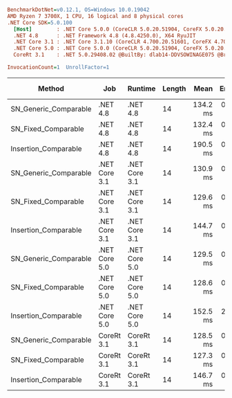 ``` ini

BenchmarkDotNet=v0.12.1, OS=Windows 10.0.19042
AMD Ryzen 7 3700X, 1 CPU, 16 logical and 8 physical cores
.NET Core SDK=5.0.100
  [Host]        : .NET Core 5.0.0 (CoreCLR 5.0.20.51904, CoreFX 5.0.20.51904), X64 RyuJIT
  .NET 4.8      : .NET Framework 4.8 (4.8.4250.0), X64 RyuJIT
  .NET Core 3.1 : .NET Core 3.1.10 (CoreCLR 4.700.20.51601, CoreFX 4.700.20.51901), X64 RyuJIT
  .NET Core 5.0 : .NET Core 5.0.0 (CoreCLR 5.0.20.51904, CoreFX 5.0.20.51904), X64 RyuJIT
  CoreRt 3.1    : .NET 5.0.29408.02 @BuiltBy: dlab14-DDVSOWINAGE075 @Branch: master @Commit: 4ce1c21ac0d4d1a3b7f7a548214966f69ac9f199, X64 AOT

InvocationCount=1  UnrollFactor=1  

```
|                Method |           Job |       Runtime | Length |     Mean |   Error |  StdDev | Gen 0 | Gen 1 | Gen 2 | Allocated |
|---------------------- |-------------- |-------------- |------- |---------:|--------:|--------:|------:|------:|------:|----------:|
| SN_Generic_Comparable |      .NET 4.8 |      .NET 4.8 |     14 | 134.2 ms | 0.58 ms | 0.48 ms |     - |     - |     - |         - |
|   SN_Fixed_Comparable |      .NET 4.8 |      .NET 4.8 |     14 | 132.4 ms | 0.61 ms | 0.51 ms |     - |     - |     - |         - |
|  Insertion_Comparable |      .NET 4.8 |      .NET 4.8 |     14 | 190.5 ms | 0.49 ms | 0.41 ms |     - |     - |     - |         - |
| SN_Generic_Comparable | .NET Core 3.1 | .NET Core 3.1 |     14 | 130.9 ms | 0.41 ms | 0.38 ms |     - |     - |     - |         - |
|   SN_Fixed_Comparable | .NET Core 3.1 | .NET Core 3.1 |     14 | 129.6 ms | 0.43 ms | 0.40 ms |     - |     - |     - |         - |
|  Insertion_Comparable | .NET Core 3.1 | .NET Core 3.1 |     14 | 144.7 ms | 0.55 ms | 0.46 ms |     - |     - |     - |         - |
| SN_Generic_Comparable | .NET Core 5.0 | .NET Core 5.0 |     14 | 129.5 ms | 0.86 ms | 0.80 ms |     - |     - |     - |         - |
|   SN_Fixed_Comparable | .NET Core 5.0 | .NET Core 5.0 |     14 | 128.6 ms | 0.64 ms | 0.57 ms |     - |     - |     - |         - |
|  Insertion_Comparable | .NET Core 5.0 | .NET Core 5.0 |     14 | 152.5 ms | 2.61 ms | 2.31 ms |     - |     - |     - |         - |
| SN_Generic_Comparable |    CoreRt 3.1 |    CoreRt 3.1 |     14 | 128.5 ms | 0.31 ms | 0.29 ms |     - |     - |     - |         - |
|   SN_Fixed_Comparable |    CoreRt 3.1 |    CoreRt 3.1 |     14 | 127.3 ms | 0.32 ms | 0.28 ms |     - |     - |     - |         - |
|  Insertion_Comparable |    CoreRt 3.1 |    CoreRt 3.1 |     14 | 146.7 ms | 0.84 ms | 0.66 ms |     - |     - |     - |         - |
